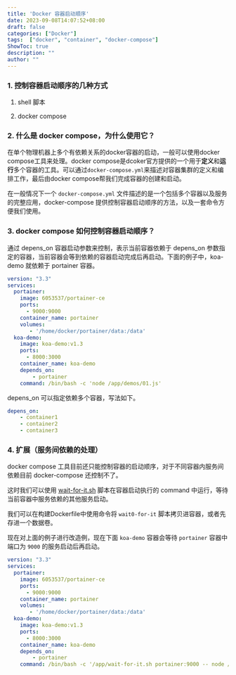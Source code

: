 ```yaml
---
title: 'Docker 容器启动顺序'
date: 2023-09-08T14:07:52+08:00
draft: false
categories: ["Docker"]
tags:  ["docker", "container", "docker-compose"]
ShowToc: true
description: ""
author: ""
---
```




### 1. 控制容器启动顺序的几种方式

1. shell 脚本

2. docker compose



### 2. 什么是 docker compose，为什么使用它？

在单个物理机器上多个有依赖关系的docker容器的启动，一般可以使用docker compose工具来处理。docker compose是dcoker官方提供的一个用于**定义**和**运行**多个容器的工具。可以通过`docker-compose.yml`来描述对容器集群的定义和编排工作，最后由docker compose帮我们完成容器的创建和启动。

在一般情况下一个 `docker-compose.yml` 文件描述的是一个包括多个容器以及服务的完整应用，docker-compose 提供控制容器启动顺序的方法，以及一套命令方便我们使用。



### 3. docker compose 如何控制容器启动顺序？

通过 depens_on 容器启动参数来控制，表示当前容器依赖于 depens_on 参数指定的容器，当前容器会等到依赖的容器启动完成后再启动。下面的例子中，koa-demo 就依赖于 portainer 容器。

```yml
version: "3.3" 
services:
  portainer:
    image: 6053537/portainer-ce
    ports: 
      - 9000:9000   
    container_name: portainer  
    volumes:
       - '/home/docker/portainer/data:/data'
  koa-demo:
    image: koa-demo:v1.3
    ports: 
      - 8000:3000  
    container_name: koa-demo
    depends_on:
        - portainer
    command: /bin/bash -c 'node /app/demos/01.js'
```

depens_on 可以指定依赖多个容器，写法如下。

```yml
depens_on: 
    - container1
    - container2
    - container3

```



### 4. 扩展（服务间依赖的处理）

docker compose 工具目前还只能控制容器的启动顺序，对于不同容器内服务间依赖目前 docker-compose 还控制不了。

这时我们可以使用  [wait-for-it.sh](https://github.com/vishnubob/wait-for-it/blob/master/wait-for-it.sh) 脚本在容器启动执行的 command 中运行，等待当前容器中服务依赖的其他服务启动。

我们可以在构建Dockerfile中使用命令将 `wait0-for-it` 脚本拷贝进容器，或者先存进一个数据卷。

现在对上面的例子进行改造例，现在下面 `koa-demo` 容器会等待 `portainer` 容器中端口为 `9000` 的服务启动后再启动。

```yaml
version: "3.3" 
services:
  portainer:
    image: 6053537/portainer-ce
    ports: 
      - 9000:9000   
    container_name: portainer  
    volumes:
       - '/home/docker/portainer/data:/data'
  koa-demo:
    image: koa-demo:v1.3
    ports: 
      - 8000:3000  
    container_name: koa-demo
    depends_on:
        - portainer
    command: /bin/bash -c '/app/wait-for-it.sh portainer:9000 -- node /app/demos/01.js'
```

